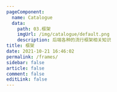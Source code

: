 ```yaml
---
pageComponent: 
  name: Catalogue
  data: 
    path: 03.框架
    imgUrl: /img/catalogue/default.png
    description: 后端各种的流行框架相关知识
title: 框架
date: 2021-10-21 16:46:02
permalink: /frames/
sidebar: false
article: false
comment: false
editLink: false
---
```

